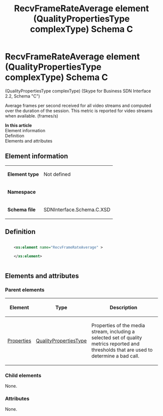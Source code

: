 ﻿---
title: RecvFrameRateAverage element (QualityPropertiesType complexType) Schema C
description: Describes the Schema C iteration of the RecvFrameRateAverage element (QualityPropertiesType complexType) and provides the element's definition.
TOCTitle: RecvFrameRateAverage element
ms:assetid: 0ae6b1d1-62e7-fc96-eed0-25e033e2e5d2
ms:mtpsurl: https://msdn.microsoft.com/library/Mt404824(v=office.16)
ms:contentKeyID: 68250736
ms.date: 08/24/2015
mtps_version: v=office.16
dev_langs:
- xml
---

# RecvFrameRateAverage element (QualityPropertiesType complexType) Schema C

(QualityPropertiesType complexType) (Skype for Business SDN Interface 2.2, Schema "C")

Average frames per second received for all video streams and computed over the duration of the session. This metric is reported for video streams when available. (frames/s)

**In this article**  
Element information  
Definition  
Elements and attributes  

## Element information

<table>
<colgroup>
<col />
<col />
</colgroup>
<tbody>
<tr class="odd">
<td><p><strong>Element type</strong></p></td>
<td><p>Not defined</p></td>
</tr>
<tr class="even">
<td><p><strong>Namespace</strong></p></td>
<td><p></p></td>
</tr>
<tr class="odd">
<td><p><strong>Schema file</strong></p></td>
<td><p>SDNInterface.Schema.C.XSD</p></td>
</tr>
</tbody>
</table>


## Definition

```xml

    <xs:element name="RecvFrameRateAverage" >
    
    </xs:element>
  
```

## Elements and attributes

### Parent elements

<table>
<colgroup>
<col />
<col />
<col />
</colgroup>
<thead>
<tr class="header">
<th><p>Element</p></th>
<th><p>Type</p></th>
<th><p>Description</p></th>
</tr>
</thead>
<tbody>
<tr class="odd">
<td><p><a href="properties-element-qualitytype-complextype-skype-for-business-sdn-interface-2-2-schema-c.md">Properties</a></p></td>
<td><p><a href="qualitypropertiestype-complextype-skype-for-business-sdn-interface-2-2-schema-c.md">QualityPropertiesType</a></p></td>
<td><p>Properties of the media stream, including a selected set of quality metrics reported and thresholds that are used to determine a bad call.</p></td>
</tr>
</tbody>
</table>


### Child elements

None.

### Attributes

None.

